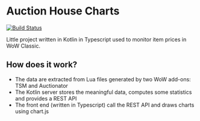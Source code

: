 # Auction House Charts

[![Build Status](https://travis-ci.org/GuillaumeEveillard/ah-charts.svg?branch=master)](https://travis-ci.org/GuillaumeEveillard/ah-charts)

Little project written in Kotlin in Typescript used to monitor item prices in WoW Classic.

## How does it work?

- The data are extracted from Lua files generated by two WoW add-ons: TSM and Auctionator
- The Kotlin server stores the meaningful data, computes some statistics and provides a REST API
- The front end (written in Typescript) call the REST API and draws charts using chart.js
